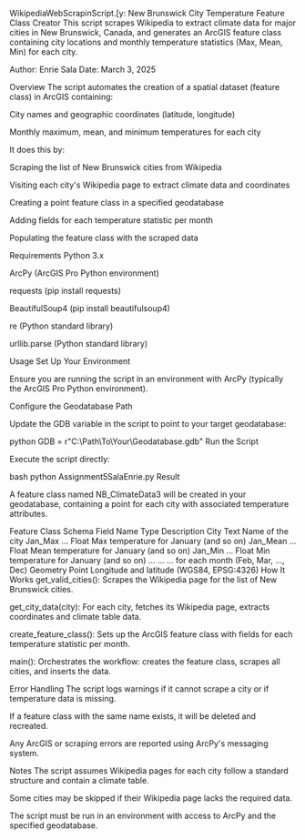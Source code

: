 
WikipediaWebScrapinScript.[y: New Brunswick City Temperature Feature Class Creator
This script scrapes Wikipedia to extract climate data for major cities in New Brunswick, Canada, and generates an ArcGIS feature class containing city locations and monthly temperature statistics (Max, Mean, Min) for each city.

Author: Enrie Sala
Date: March 3, 2025

Overview
The script automates the creation of a spatial dataset (feature class) in ArcGIS containing:

City names and geographic coordinates (latitude, longitude)

Monthly maximum, mean, and minimum temperatures for each city

It does this by:

Scraping the list of New Brunswick cities from Wikipedia

Visiting each city's Wikipedia page to extract climate data and coordinates

Creating a point feature class in a specified geodatabase

Adding fields for each temperature statistic per month

Populating the feature class with the scraped data

Requirements
Python 3.x

ArcPy (ArcGIS Pro Python environment)

requests (pip install requests)

BeautifulSoup4 (pip install beautifulsoup4)

re (Python standard library)

urllib.parse (Python standard library)

Usage
Set Up Your Environment

Ensure you are running the script in an environment with ArcPy (typically the ArcGIS Pro Python environment).

Configure the Geodatabase Path

Update the GDB variable in the script to point to your target geodatabase:

python
GDB = r"C:\Path\To\Your\Geodatabase.gdb"
Run the Script

Execute the script directly:

bash
python Assignment5SalaEnrie.py
Result

A feature class named NB_ClimateData3 will be created in your geodatabase, containing a point for each city with associated temperature attributes.

Feature Class Schema
Field Name	Type	Description
City	Text	Name of the city
Jan_Max ...	Float	Max temperature for January (and so on)
Jan_Mean ...	Float	Mean temperature for January (and so on)
Jan_Min ...	Float	Min temperature for January (and so on)
...	...	... for each month (Feb, Mar, ..., Dec)
Geometry	Point	Longitude and latitude (WGS84, EPSG:4326)
How It Works
get_valid_cities(): Scrapes the Wikipedia page for the list of New Brunswick cities.

get_city_data(city): For each city, fetches its Wikipedia page, extracts coordinates and climate table data.

create_feature_class(): Sets up the ArcGIS feature class with fields for each temperature statistic per month.

main(): Orchestrates the workflow: creates the feature class, scrapes all cities, and inserts the data.

Error Handling
The script logs warnings if it cannot scrape a city or if temperature data is missing.

If a feature class with the same name exists, it will be deleted and recreated.

Any ArcGIS or scraping errors are reported using ArcPy's messaging system.

Notes
The script assumes Wikipedia pages for each city follow a standard structure and contain a climate table.

Some cities may be skipped if their Wikipedia page lacks the required data.

The script must be run in an environment with access to ArcPy and the specified geodatabase.
